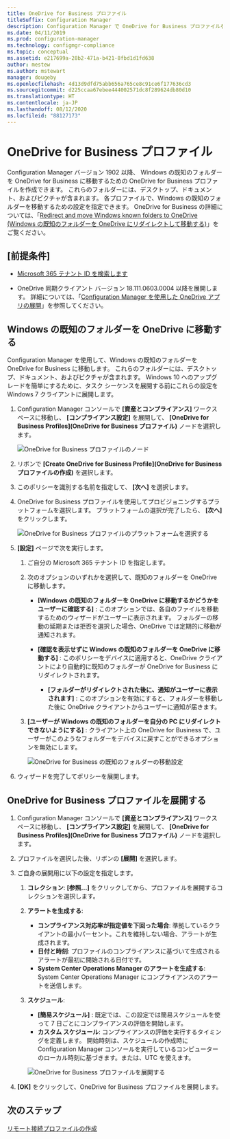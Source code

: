 ```yaml
---
title: OneDrive for Business プロファイル
titleSuffix: Configuration Manager
description: Configuration Manager で OneDrive for Business プロファイルを使って Windows の既知のフォルダーを OneDrive for Business にリダイレクトします。
ms.date: 04/11/2019
ms.prod: configuration-manager
ms.technology: configmgr-compliance
ms.topic: conceptual
ms.assetid: e217699a-28b2-471a-b421-8fbd1d1fd638
author: mestew
ms.author: mstewart
manager: dougeby
ms.openlocfilehash: 4d13d9dfd75abb656a765ce8c91ce6f177636cd3
ms.sourcegitcommit: d225ccaa67ebee444002571dc8f289624db80d10
ms.translationtype: HT
ms.contentlocale: ja-JP
ms.lasthandoff: 08/12/2020
ms.locfileid: "88127173"
---
```

# <a name="onedrive-for-business-profiles"></a>OneDrive for Business プロファイル

Configuration Manager バージョン 1902 以降、 Windows の既知のフォルダーを OneDrive for Business に移動するための OneDrive for Business プロファイルを作成できます。 これらのフォルダーには、デスクトップ、ドキュメント、およびピクチャが含まれます。 各プロファイルで、Windows の既知のフォルダーを移動するための設定を指定できます。 OneDrive for Business の詳細については、「[Redirect and move Windows known folders to OneDrive (Windows の既知のフォルダーを OneDrive にリダイレクトして移動する)](https://docs.microsoft.com/onedrive/redirect-known-folders)」をご覧ください。 <!--3556021-->

## <a name="prerequisites"></a>[前提条件]

- [Microsoft 365 テナント ID を検索します](https://docs.microsoft.com/onedrive/find-your-office-365-tenant-id)  

- OneDrive 同期クライアント バージョン 18.111.0603.0004 以降を展開します。 詳細については、「[Configuration Manager を使用した OneDrive アプリの展開](https://docs.microsoft.com/onedrive/deploy-on-windows)」を参照してください。  

## <a name="move-windows-known-folders-to-onedrive"></a><a name="bkmk_odfb"></a> Windows の既知のフォルダーを OneDrive に移動する
<!--3556021-->
Configuration Manager を使用して、Windows の既知のフォルダーを OneDrive for Business に移動します。 これらのフォルダーには、デスクトップ、ドキュメント、およびピクチャが含まれます。 Windows 10 へのアップグレードを簡単にするために、タスク シーケンスを展開する前にこれらの設定を Windows 7 クライアントに展開します。 

1. Configuration Manager コンソールで **[資産とコンプライアンス]** ワークスペースに移動し、 **[コンプライアンス設定]** を展開して、 **[OneDrive for Business Profiles]\(OneDrive for Business プロファイル\)** ノードを選択します。  

   ![OneDrive for Business プロファイルのノード](media/onedrive-for-business-profiles-node.png)
2. リボンで **[Create OneDrive for Business Profile]\(OneDrive for Business プロファイルの作成\)** を選択します。  

3. このポリシーを識別する名前を指定して、 **[次へ]** を選択します。  

4. OneDrive for Business プロファイルを使用してプロビジョニングするプラットフォームを選択します。 プラットフォームの選択が完了したら、 **[次へ]** をクリックします。

    ![OneDrive for Business プロファイルのプラットフォームを選択する](media/onedrive-for-business-profile-select-platforms.png) 

5. **[設定]** ページで次を実行します。

    1. ご自分の Microsoft 365 テナント ID を指定します。  

    2. 次のオプションのいずれかを選択して、既知のフォルダーを OneDrive に移動します。  

        - **[Windows の既知のフォルダーを OneDrive に移動するかどうかをユーザーに確認する]** : このオプションでは、各自のファイルを移動するためのウィザードがユーザーに表示されます。 フォルダーの移動の延期または拒否を選択した場合、OneDrive では定期的に移動が通知されます。  

        - **[確認を表示せずに Windows の既知のフォルダーを OneDrive に移動する]** : このポリシーをデバイスに適用すると、OneDrive クライアントにより自動的に既知のフォルダーが OneDrive for Business にリダイレクトされます。  

            - **[フォルダーがリダイレクトされた後に、通知がユーザーに表示されます]** : このオプションを有効にすると、フォルダーを移動した後に OneDrive クライアントからユーザーに通知が届きます。  

    3. **[ユーザーが Windows の既知のフォルダーを自分の PC にリダイレクトできないようにする]** : クライアント上の OneDrive for Business で、ユーザーがこのようなフォルダーをデバイスに戻すことができるオプションを無効にします。  

       ![OneDrive for Business の既知のフォルダーの移動設定](media/onedrive-for-business-profile-move-folder-settings.png)

6. ウィザードを完了してポリシーを展開します。  


## <a name="deploy-the-onedrive-for-business-profile"></a>OneDrive for Business プロファイルを展開する

1. Configuration Manager コンソールで **[資産とコンプライアンス]** ワークスペースに移動し、 **[コンプライアンス設定]** を展開して、 **[OneDrive for Business Profiles]\(OneDrive for Business プロファイル\)** ノードを選択します。  


2. プロファイルを選択した後、リボンの **[展開]** を選択します。

3. ご自身の展開用に以下の設定を指定します。

   1. **コレクション**: **[参照...]** をクリックしてから、プロファイルを展開するコレクションを選択します。  
   1. **アラートを生成する**:

      - **コンプライアンス対応率が指定値を下回った場合**: 準拠しているクライアントの最小パーセント。これを維持しない場合、アラートが生成されます。
      -  **日付と時刻**: プロファイルのコンプライアンスに基づいて生成されるアラートが最初に開始される日付です。
      - **System Center Operations Manager のアラートを生成する**: System Center Operations Manager にコンプライアンスのアラートを送信します。
   1. **スケジュール**:

      - **[簡易スケジュール]** : 既定では、この設定では簡易スケジュールを使って 7 日ごとにコンプライアンスの評価を開始します。
      - **カスタム スケジュール**: コンプライアンスの評価を実行するタイミングを定義します。 開始時刻は、スケジュールの作成時に Configuration Manager コンソールを実行しているコンピューターのローカル時刻に基づきます。または、UTC を使えます。
 
      ![OneDrive for Business プロファイルを展開する](media/onedrive-for-business-deploy-profile.png)

4. **[OK]** をクリックして、OneDrive for Business プロファイルを展開します。


## <a name="next-steps"></a>次のステップ

[リモート接続プロファイルの作成](create-remote-connection-profiles.md)
